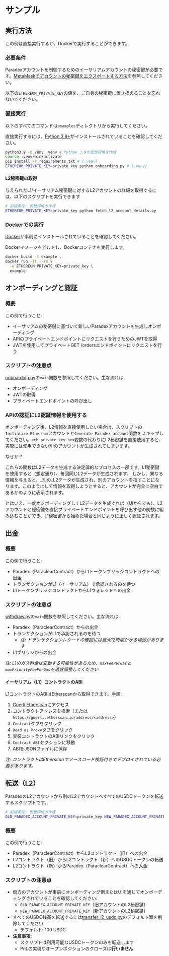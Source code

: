 # サンプル

## 実行方法

この例は直接実行するか、Dockerで実行することができます。

### 必要条件

Paradexアカウントを制御するためのイーサリアムアカウントの秘密鍵が必要です。[MetaMaskでアカウントの秘密鍵をエクスポートする方法](https://support.metamask.io/hc/en-us/articles/360015289632-How-to-export-an-account-s-private-key)を参照してください。

以下の`ETHEREUM_PRIVATE_KEY`の値を、ご自身の秘密鍵に置き換えることを忘れないでください。

### 直接実行

以下のすべてのコマンドは`examples`ディレクトリから実行してください。

直接実行するには、[Python 3.9+](https://www.python.org/downloads/)がインストールされていることを確認してください。

```bash
python3.9 -m venv .venv # Python 3.9の仮想環境を作成
source .venv/bin/activate
pip install -r requirements.txt # (.venv)
ETHEREUM_PRIVATE_KEY=private_key python onboarding.py # (.venv)
```

#### L2秘密鍵の取得

与えられたL1/イーサリアム秘密鍵に対するL2アカウントの詳細を取得するには、以下のスクリプトを実行できます

```bash
# 前提条件: 仮想環境の作成
ETHEREUM_PRIVATE_KEY=private_key python fetch_l2_account_details.py
```

### Dockerでの実行

[Docker](https://docs.docker.com/get-docker/)が事前にインストールされていることを確認してください。

Dockerイメージをビルドし、Dockerコンテナを実行します。

```bash
docker build -t example .
docker run -it --rm \
  -e ETHEREUM_PRIVATE_KEY=private_key \
  example
```

## オンボーディングと認証

### 概要

この例で行うこと:

* イーサリアムの秘密鍵に基づいて新しいParadexアカウントを生成しオンボーディング
* APIのプライベートエンドポイントにリクエストを行うためのJWTを取得
* JWTを使用してプライベートGET /ordersエンドポイントにリクエストを行う

### スクリプトの注意点

[onboarding.py](onboarding.py#L180)の`main`関数を参照してください。主な流れは:

* オンボーディング
* JWTの取得
* プライベートエンドポイントの呼び出し

### APIの認証にL2認証情報を使用する
オンボーディング後、L2情報を直接使用したい場合は、スクリプトの`Initialize Ethereum`アカウントと`Generate Paradex account`関数をスキップしてください。`eth_private_key_hex`変数の代わりにL2秘密鍵を直接使用すると、実際には使用できない別のアカウントが生成されてしまいます。

なぜか？

これらの関数はL2データを生成する決定論的なプロセスの一部です。L1秘密鍵を使用すると（想定通り）、毎回同じL2データが生成されます。
しかし、異なる情報を与えると、_別の_L2データが生成され、別のアカウントを指すことになります。このようにして情報を取得しようとすると、アカウントが完全に空白であるかのように表示されます。

とはいえ、一度オンボーディングしてL2データを生成すれば（UIからでも）、L2アカウントと秘密鍵を直接プライベートエンドポイントを呼び出す他の関数に組み込むことができ、L1秘密鍵から始めた場合と同じように正しく認証されます。

## 出金

### 概要

この例で行うこと:

* Paradex（ParaclearContract）からL1トークンブリッジコントラクトへの出金
* トランザクションがL1（イーサリアム）で承認されるのを待つ
* L1トークンブリッジコントラクトからL1ウォレットへの出金

### スクリプトの注意点

[withdraw.py](withdraw.py#L111)の`main`関数を参照してください。主な流れは:

* Paradex（ParaclearContract）からの出金
* トランザクションがL1で承認されるのを待つ
  * *注: トランザクションレシートの確認には最大12時間かかる場合があります*
* L1ブリッジからの出金

*注: L1のガス料金は変動する可能性があるため、`maxFeePerGas`と`maxPriorityFeePerGas`を適宜調整してください*

#### イーサリアム（L1）コントラクトのABI

L1コントラクトのABIはEtherscanから取得できます。手順:

1. [Goerli Etherscan](https://goerli.etherscan.io/)にアクセス
2. コントラクトアドレスを検索（または`https://goerli.etherscan.io/address/<address>`）
3. `Contract`タブをクリック
4. `Read as Proxy`タブをクリック
5. 実装コントラクトのABIリンクをクリック
6. `Contract ABI`セクションに移動
7. ABIをJSONファイルに保存

*注: コントラクトはEtherscanでソースコード検証付きでデプロイされている必要があります。*

## 転送（L2）

ParadexのL2アカウントから別のL2アカウントへすべてのUSDCトークンを転送するスクリプトです。

```bash
# 前提条件: 仮想環境の作成
OLD_PARADEX_ACCOUNT_PRIVATE_KEY=private_key NEW_PARADEX_ACCOUNT_PRIVATE_KEY=private_key python transfer_l2_usdc.py
```

### 概要

この例で行うこと:

* Paradex（ParaclearContract）からL2コントラクト（旧）への出金
* L2コントラクト（旧）からL2コントラクト（新）へのUSDCトークンの転送
* L2コントラクト（新）からParadex（ParaclearContract）への入金

### スクリプトの注意点

* 両方のアカウントが事前にオンボーディング例またはUIを通じてオンボーディングされていることを確認してください:
  * `OLD_PARADEX_ACCOUNT_PRIVATE_KEY`（旧アカウントのL2秘密鍵）
  * `NEW_PARADEX_ACCOUNT_PRIVATE_KEY`（新アカウントのL2秘密鍵）
* すべてのUSDC残高を転送するには[transfer_l2_usdc.py](transfer_l2_usdc.py#L29)のデフォルト額を削除してください
  * デフォルト: 100 USDC
* **注意事項:**
  * スクリプトは利用可能なUSDCトークンのみを転送します
  * PnLの実現やオープンポジションのクローズは**行いません**